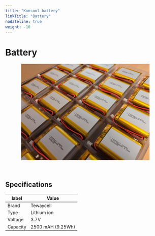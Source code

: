 ```yaml
---
title: "Konsool battery"
linkTitle: "Battery"
nodateline: true
weight: -10
---
```


# Battery

<img src="battery-upclose.jpg" style="display: block; margin-left: auto; margin-right: auto; margin-bottom: 4rem; width: 80%">

## Specifications

| label    | Value             |
| -------- | ----------------- |
| Brand    | Tewaycell         |
| Type     | Lithium ion       |
| Voltage  | 3.7V              |
| Capacity | 2500 mAH (9.25Wh) |
